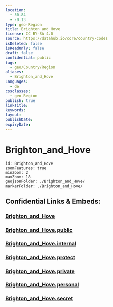 ```yaml
---
location:
  - 50.84
  - -0.13
type: geo-Region
title: Brighton_and_Hove
license: CC BY-SA 4.0
source: https://datahub.io/core/country-codes
isDeleted: false
isReadOnly: false
draft: false
confidential: public
tags:
  - geo/Country/Region
aliases:
  - Brighton_and_Hove
Languages:
  - de
cssclasses:
  - geo-Region
publish: true
linkTitle:
keywords:
layout:
publishDate:
expiryDate:
---
```


# Brighton_and_Hove

```leaflet
id: Brighton_and_Hove
zoomFeatures: true 
minZoom: 2 
maxZoom: 18
geojsonFolder: ./Brighton_and_Hove/
markerFolder: ./Brighton_and_Hove/
```


## Confidential Links & Embeds: 

### [Brighton_and_Hove](/_Standards/Earth/Continent/Europe/Europe~North/UK/England/Regions~England/South_East_England/Brighton_and_Hove.md) 

### [Brighton_and_Hove.public](/_public/Earth/Continent/Europe/Europe~North/UK/England/Regions~England/South_East_England/Brighton_and_Hove.public.md) 

### [Brighton_and_Hove.internal](/_internal/Earth/Continent/Europe/Europe~North/UK/England/Regions~England/South_East_England/Brighton_and_Hove.internal.md) 

### [Brighton_and_Hove.protect](/_protect/Earth/Continent/Europe/Europe~North/UK/England/Regions~England/South_East_England/Brighton_and_Hove.protect.md) 

### [Brighton_and_Hove.private](/_private/Earth/Continent/Europe/Europe~North/UK/England/Regions~England/South_East_England/Brighton_and_Hove.private.md) 

### [Brighton_and_Hove.personal](/_personal/Earth/Continent/Europe/Europe~North/UK/England/Regions~England/South_East_England/Brighton_and_Hove.personal.md) 

### [Brighton_and_Hove.secret](/_secret/Earth/Continent/Europe/Europe~North/UK/England/Regions~England/South_East_England/Brighton_and_Hove.secret.md)

